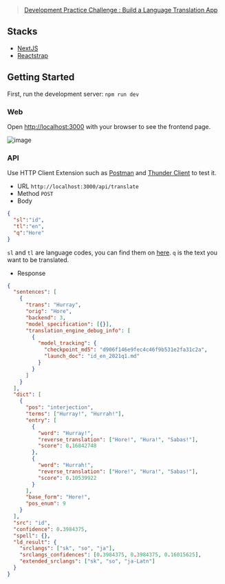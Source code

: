> [Development Practice Challenge : Build a Language Translation App](https://www.topcoder.com/challenges/030bdfc4-37d1-4b71-80a4-cbc6173a7a06)

## Stacks
- [NextJS](https://nextjs.org/)
- [Reactstrap](https://reactstrap.github.io/)

## Getting Started

First, run the development server: `npm run dev`

### Web

Open [http://localhost:3000](http://localhost:3000) with your browser to see the frontend page.

![image](https://user-images.githubusercontent.com/13632885/143838892-0ba8052d-2896-487c-9762-1dbe5e1a53dd.png)


### API

Use HTTP Client Extension such as [Postman](https://www.postman.com) and [Thunder Client](https://www.thunderclient.io) to test it.

- URL `http://localhost:3000/api/translate`
- Method `POST`
- Body  
```json
{
  "sl":"id",
  "tl":"en",
  "q":"Hore"
}
```
`sl` and `tl` are language codes, you can find them on [here](https://developers.google.com/admin-sdk/directory/v1/languages).
`q` is the text you want to be translated.
- Response
```json
{
  "sentences": [
    {
      "trans": "Hurray",
      "orig": "Hore",
      "backend": 3,
      "model_specification": [{}],
      "translation_engine_debug_info": [
        {
          "model_tracking": {
            "checkpoint_md5": "d906f146e9fec4c46f9b531e2fa31c2a",
            "launch_doc": "id_en_2021q1.md"
          }
        }
      ]
    }
  ],
  "dict": [
    {
      "pos": "interjection",
      "terms": ["Hurray!", "Hurrah!"],
      "entry": [
        {
          "word": "Hurray!",
          "reverse_translation": ["Hore!", "Hura!", "Sabas!"],
          "score": 0.16842748
        },
        {
          "word": "Hurrah!",
          "reverse_translation": ["Hore!", "Hura!", "Sabas!"],
          "score": 0.10539922
        }
      ],
      "base_form": "Hore!",
      "pos_enum": 9
    }
  ],
  "src": "id",
  "confidence": 0.3984375,
  "spell": {},
  "ld_result": {
    "srclangs": ["sk", "so", "ja"],
    "srclangs_confidences": [0.3984375, 0.3984375, 0.16015625],
    "extended_srclangs": ["sk", "so", "ja-Latn"]
  }
}
```

